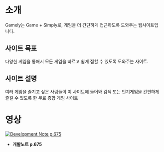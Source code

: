 # 소개

Gamely는 Game + Simply로, 게임을 더 간단하게 접근하도록 도와주는 웹사이트입니다.

## 사이트 목표

다양한 게임을 통해서 모든 게임을 빠르고 쉽게 접할 수 있도록 도와주는 사이트.

## 사이트 설명

여러 게임을 즐기고 싶은 사람들이 이 사이트에 들어와 검색 또는 인기게임을 간편하게 즐길 수 있도록 한 무료 종합 게임 사이트

# 영상

[![Development Note p.675](https://img.youtube.com/vi/0vuqlL4ZKlw/0.jpg)](https://www.youtube.com/watch?v=0vuqlL4ZKlw)

- **개발노트 p.675**
